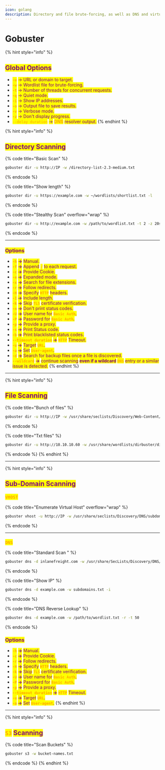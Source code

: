 ```yaml
---
icon: golang
description: Directory and file brute-forcing, as well as DNS and virtual host enumeration
---
```


# Gobuster

{% hint style="info" %}
## <mark style="color:purple;">Global Options</mark>

* <mark style="color:orange;">**`-u`**</mark> <mark style="color:purple;">-> URL or domain to target.</mark>
* <mark style="color:orange;">**`-w`**</mark> <mark style="color:purple;">-> Wordlist file for brute-forcing.</mark>
* <mark style="color:orange;">**`-t`**</mark> <mark style="color:purple;">-> Number of threads for concurrent requests.</mark>
* <mark style="color:orange;">**`-q`**</mark> <mark style="color:purple;">-> Quiet mode.</mark>
* <mark style="color:orange;">**`-i`**</mark> <mark style="color:purple;">-> Show IP addresses.</mark>
* <mark style="color:orange;">**`-o`**</mark> <mark style="color:purple;">-> Output file to save results.</mark>
* <mark style="color:orange;">**`-v`**</mark> <mark style="color:purple;">-> Verbose mode.</mark>
* <mark style="color:orange;">**`-z`**</mark> <mark style="color:purple;">-> Don't display progress.</mark>
* <mark style="color:orange;">`--delay duration`</mark> <mark style="color:purple;">-></mark> <mark style="color:orange;">**DNS**</mark> <mark style="color:purple;">resolver output.</mark>
{% endhint %}

{% hint style="info" %}
## <mark style="color:purple;">Directory Scanning</mark>

{% code title="Basic Scan" %}
```bash
gobuster dir -u http://IP -w /directory-list-2.3-medium.txt
```
{% endcode %}

{% code title="Show length" %}
```sh
gobuster dir -u https://example.com -w ~/wordlists/shortlist.txt -l
```
{% endcode %}

{% code title="Stealthy Scan" overflow="wrap" %}
```bash
gobuster dir -u http://example.com -w /path/to/wordlist.txt -t 2 -z 20s -a "Mozilla/5.0" -q -c "X-Forwarded-For: 192.168.1.100"
```
{% endcode %}

***

### <mark style="color:purple;">Options</mark>

* <mark style="color:orange;">**`-h`**</mark> <mark style="color:purple;">**->**</mark> <mark style="color:purple;"></mark><mark style="color:purple;">Manual.</mark>&#x20;
* <mark style="color:orange;">**`-f`**</mark> <mark style="color:purple;">**->**</mark> <mark style="color:purple;"></mark><mark style="color:purple;">Append</mark> <mark style="color:orange;">**`/`**</mark> <mark style="color:purple;">to each request.</mark>
* <mark style="color:orange;">**`-c`**</mark>**&#x20;**<mark style="color:purple;">**->**</mark> <mark style="color:purple;"></mark><mark style="color:purple;">Provide Cookie.</mark>
* <mark style="color:orange;">**`-e`**</mark>**&#x20;**<mark style="color:purple;">**->**</mark> <mark style="color:purple;"></mark><mark style="color:purple;">Expanded mode.</mark>
* <mark style="color:orange;">**`-x`**</mark> <mark style="color:purple;">**->**</mark> <mark style="color:purple;">Search for file extensions.</mark>
* <mark style="color:orange;">**`-r`**</mark>**&#x20;**<mark style="color:purple;">**->**</mark> <mark style="color:purple;"></mark><mark style="color:purple;">Follow redirects.</mark>
* <mark style="color:orange;">**`-H`**</mark> <mark style="color:purple;">**->**</mark> <mark style="color:purple;">Specify</mark> <mark style="color:orange;">**`HTTP`**</mark> <mark style="color:purple;">headers.</mark>
* <mark style="color:orange;">**`-I`**</mark>**&#x20;**<mark style="color:purple;">**->**</mark> <mark style="color:purple;"></mark> <mark style="color:purple;"></mark><mark style="color:purple;">Include length.</mark>
* <mark style="color:orange;">**`-k`**</mark> <mark style="color:purple;">**->**</mark> <mark style="color:purple;"></mark><mark style="color:purple;">Skip</mark> <mark style="color:orange;">**`TLS`**</mark> <mark style="color:purple;">certificate verification.</mark>
* <mark style="color:orange;">**`-n`**</mark> <mark style="color:purple;">**->**</mark> <mark style="color:purple;"></mark><mark style="color:purple;">Don't print status codes.</mark>
* <mark style="color:orange;">**`-U`**</mark> <mark style="color:purple;">**->**</mark> <mark style="color:purple;"></mark><mark style="color:purple;">User name for</mark> <mark style="color:orange;">**`Basic Auth`**</mark><mark style="color:purple;">.</mark>
* <mark style="color:orange;">**`-P`**</mark> <mark style="color:purple;">**->**</mark> <mark style="color:purple;"></mark><mark style="color:purple;">Password for</mark> <mark style="color:orange;">**`Basic Auth`**</mark><mark style="color:purple;">.</mark>
* <mark style="color:orange;">**`-p`**</mark> <mark style="color:purple;">**->**</mark> <mark style="color:purple;"></mark><mark style="color:purple;">Provide a proxy.</mark>
* <mark style="color:orange;">**`-s`**</mark>**&#x20;**<mark style="color:purple;">**->**</mark> <mark style="color:purple;"></mark><mark style="color:purple;">Print Status code.</mark>
* <mark style="color:orange;">**`-b`**</mark>**&#x20;**<mark style="color:purple;">**->**</mark> <mark style="color:purple;"></mark><mark style="color:purple;">Print blacklisted status codes.</mark>
* <mark style="color:orange;">**`--timeout duration`**</mark>**&#x20;**<mark style="color:purple;">**->**</mark> <mark style="color:orange;">**`HTTP`**</mark> <mark style="color:purple;">Timeout.</mark>
* <mark style="color:orange;">**`-u`**</mark>**&#x20;**<mark style="color:purple;">**->**</mark> <mark style="color:purple;"></mark><mark style="color:purple;">Target</mark> <mark style="color:orange;">**`URL`**</mark><mark style="color:purple;">.</mark>
* <mark style="color:orange;">**`-a`**</mark>**&#x20;**<mark style="color:purple;">**->**</mark> <mark style="color:purple;"></mark><mark style="color:purple;">Set</mark> <mark style="color:orange;">**`User-agent`**</mark><mark style="color:purple;">.</mark>
* <mark style="color:orange;">**`-d`**</mark> <mark style="color:purple;">**->**</mark> <mark style="color:purple;"></mark><mark style="color:purple;">Search for backup files once a file is discovered.</mark>
* <mark style="color:orange;">**`--wildcard`**</mark> <mark style="color:purple;">**->**</mark> <mark style="color:purple;"></mark><mark style="color:purple;">continue scanning</mark> <mark style="color:purple;"></mark><mark style="color:purple;">**even if a wildcard**</mark>**&#x20;**<mark style="color:orange;">**`DNS`**</mark> <mark style="color:purple;">entry or a similar issue is detected.</mark>
{% endhint %}

***

{% hint style="info" %}
## <mark style="color:purple;">File Scanning</mark>

{% code title="Bunch of files" %}
```bash
gobuster dir -u http://IP -w /usr/share/seclists/Discovery/Web-Content/directory-list-2.3-medium.txt -t 150 -x .php,.html,.py,.git,.sh,.bak,.js,.txt,.git
```
{% endcode %}

{% code title="Txt files" %}
```bash
gobuster dir -u http://10.10.10.60 -w /usr/share/wordlists/dirbuster/directory-list-2.3-medium.txt -x .txt -t 40
```
{% endcode %}
{% endhint %}

***

{% hint style="info" %}
## <mark style="color:purple;">Sub-Domain Scanning</mark>

### <mark style="color:orange;">`VHOST`</mark>

{% code title="Enumerate Virtual Host" overflow="wrap" %}
```bash
gobuster vhost -u http://IP -w /usr/share/seclists/Discovery/DNS/subdomains-top1million-20000.txt -t 200
```
{% endcode %}

***

### <mark style="color:orange;">`DNS`</mark>

{% code title="Standard Scan " %}
```bash
gobuster dns -d inlanefreight.com -w /usr/share/SecLists/Discovery/DNS/namelist.txt
```
{% endcode %}

{% code title="Show IP" %}
```bash
gobuster dns -d example.com -w subdomains.txt -i
```
{% endcode %}

{% code title="DNS Reverse Lookup" %}
```bash
gobuster dns -d example.com -w /path/to/wordlist.txt -r -t 50
```
{% endcode %}

### <mark style="color:purple;">Options</mark>

* <mark style="color:orange;">**`-h`**</mark> <mark style="color:purple;">**->**</mark> <mark style="color:purple;"></mark><mark style="color:purple;">Manual.</mark>
* <mark style="color:orange;">**`-c`**</mark>**&#x20;**<mark style="color:purple;">**->**</mark> <mark style="color:purple;"></mark><mark style="color:purple;">Provide Cookie.</mark>
* <mark style="color:orange;">**`-r`**</mark>**&#x20;**<mark style="color:purple;">**->**</mark> <mark style="color:purple;"></mark><mark style="color:purple;">Follow redirects.</mark>
* <mark style="color:orange;">**`-H`**</mark> <mark style="color:purple;">**->**</mark> <mark style="color:purple;">Specify</mark> <mark style="color:orange;">**`HTTP`**</mark> <mark style="color:purple;">headers.</mark>
* <mark style="color:orange;">**`-k`**</mark> <mark style="color:purple;">**->**</mark> <mark style="color:purple;"></mark><mark style="color:purple;">Skip</mark> <mark style="color:orange;">**`TLS`**</mark> <mark style="color:purple;">certificate verification.</mark>
* <mark style="color:orange;">**`-U`**</mark> <mark style="color:purple;">**->**</mark> <mark style="color:purple;"></mark><mark style="color:purple;">User name for</mark> <mark style="color:orange;">**`Basic Auth`**</mark><mark style="color:purple;">.</mark>
* <mark style="color:orange;">**`-P`**</mark> <mark style="color:purple;">**->**</mark> <mark style="color:purple;"></mark><mark style="color:purple;">Password for</mark> <mark style="color:orange;">**`Basic Auth`**</mark><mark style="color:purple;">.</mark>
* <mark style="color:orange;">**`-p`**</mark> <mark style="color:purple;">**->**</mark> <mark style="color:purple;"></mark><mark style="color:purple;">Provide a proxy.</mark>
* <mark style="color:orange;">**`--timeout duration`**</mark>**&#x20;**<mark style="color:purple;">**->**</mark> <mark style="color:orange;">**`HTTP`**</mark> <mark style="color:purple;">Timeout.</mark>
* <mark style="color:orange;">**`-u`**</mark>**&#x20;**<mark style="color:purple;">**->**</mark> <mark style="color:purple;"></mark><mark style="color:purple;">Target</mark> <mark style="color:orange;">**`URL`**</mark><mark style="color:purple;">.</mark>
* <mark style="color:orange;">**`-a`**</mark>**&#x20;**<mark style="color:purple;">**->**</mark> <mark style="color:purple;"></mark><mark style="color:purple;">Set</mark> <mark style="color:orange;">**`User-agent`**</mark><mark style="color:purple;">.</mark>
{% endhint %}

***

{% hint style="info" %}
## <mark style="color:orange;">`S3`</mark> <mark style="color:purple;">Scanning</mark>

{% code title="Scan Buckets" %}
```sh
gobuster s3 -w bucket-names.txt
```
{% endcode %}
{% endhint %}

